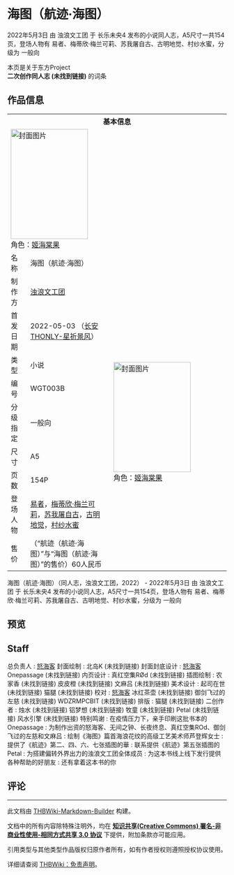 # 海图（航迹·海图）

<!-- source html: G:\repos\THBWiki-Markdown-Builder\THBWikiMarkdown\Temp\main\9\93\ns0%3A%E6%B5%B7%E5%9B%BE%EF%BC%88%E8%88%AA%E8%BF%B9%C2%B7%E6%B5%B7%E5%9B%BE%EF%BC%89.html -->

2022年5月3日 由 浊浪文工团 于 长乐未央4 发布的小说同人志，A5尺寸一共154页，登场人物有 易者、梅蒂欣·梅兰可莉、苏我屠自古、古明地觉、村纱水蜜，分级为 一般向

本页是关于东方Project  
 **二次创作同人志 (未找到链接)** 的词条
## 作品信息

<table><tbody><tr><th colspan="3">基本信息</th></tr><tr><td class="cover-artwork-mobile" colspan="2"><a href="./文件-海图（航迹·海图）封面.png.md" class="image" title="封面图片"><img alt="封面图片" src="https://upload.thwiki.cc/thumb/a/a9/%E6%B5%B7%E5%9B%BE%EF%BC%88%E8%88%AA%E8%BF%B9%C2%B7%E6%B5%B7%E5%9B%BE%EF%BC%89%E5%B0%81%E9%9D%A2.png/177px-%E6%B5%B7%E5%9B%BE%EF%BC%88%E8%88%AA%E8%BF%B9%C2%B7%E6%B5%B7%E5%9B%BE%EF%BC%89%E5%B0%81%E9%9D%A2.png" decoding="async" loading="lazy" width="177" height="252" srcset="https://upload.thwiki.cc/thumb/a/a9/%E6%B5%B7%E5%9B%BE%EF%BC%88%E8%88%AA%E8%BF%B9%C2%B7%E6%B5%B7%E5%9B%BE%EF%BC%89%E5%B0%81%E9%9D%A2.png/266px-%E6%B5%B7%E5%9B%BE%EF%BC%88%E8%88%AA%E8%BF%B9%C2%B7%E6%B5%B7%E5%9B%BE%EF%BC%89%E5%B0%81%E9%9D%A2.png 1.5x, https://upload.thwiki.cc/thumb/a/a9/%E6%B5%B7%E5%9B%BE%EF%BC%88%E8%88%AA%E8%BF%B9%C2%B7%E6%B5%B7%E5%9B%BE%EF%BC%89%E5%B0%81%E9%9D%A2.png/355px-%E6%B5%B7%E5%9B%BE%EF%BC%88%E8%88%AA%E8%BF%B9%C2%B7%E6%B5%B7%E5%9B%BE%EF%BC%89%E5%B0%81%E9%9D%A2.png 2x" data-file-width="1748" data-file-height="2480"></a><div class="cover-char">角色：<a href="./姬海棠果.md" title="姬海棠果">姬海棠果</a></div></td>
</tr><tr><td class="label">名称</td><td colspan="2"> 海图（航迹·海图） </td></tr><tr><td class="label">制作方</td><td><a href="./浊浪文工团.md" title="浊浪文工团">浊浪文工团</a></td><td class="cover-artwork" rowspan="9" style="min-width:252px;"><a href="./文件-海图（航迹·海图）封面.png.md" class="image" title="封面图片"><img alt="封面图片" src="https://upload.thwiki.cc/thumb/a/a9/%E6%B5%B7%E5%9B%BE%EF%BC%88%E8%88%AA%E8%BF%B9%C2%B7%E6%B5%B7%E5%9B%BE%EF%BC%89%E5%B0%81%E9%9D%A2.png/177px-%E6%B5%B7%E5%9B%BE%EF%BC%88%E8%88%AA%E8%BF%B9%C2%B7%E6%B5%B7%E5%9B%BE%EF%BC%89%E5%B0%81%E9%9D%A2.png" decoding="async" loading="lazy" width="177" height="252" srcset="https://upload.thwiki.cc/thumb/a/a9/%E6%B5%B7%E5%9B%BE%EF%BC%88%E8%88%AA%E8%BF%B9%C2%B7%E6%B5%B7%E5%9B%BE%EF%BC%89%E5%B0%81%E9%9D%A2.png/266px-%E6%B5%B7%E5%9B%BE%EF%BC%88%E8%88%AA%E8%BF%B9%C2%B7%E6%B5%B7%E5%9B%BE%EF%BC%89%E5%B0%81%E9%9D%A2.png 1.5x, https://upload.thwiki.cc/thumb/a/a9/%E6%B5%B7%E5%9B%BE%EF%BC%88%E8%88%AA%E8%BF%B9%C2%B7%E6%B5%B7%E5%9B%BE%EF%BC%89%E5%B0%81%E9%9D%A2.png/355px-%E6%B5%B7%E5%9B%BE%EF%BC%88%E8%88%AA%E8%BF%B9%C2%B7%E6%B5%B7%E5%9B%BE%EF%BC%89%E5%B0%81%E9%9D%A2.png 2x" data-file-width="1748" data-file-height="2480"></a><div class="cover-char">角色：<a href="./姬海棠果.md" title="姬海棠果">姬海棠果</a></div></td>
</tr><tr><td class="label">首发日期</td><td>2022-05-03&#160;（<a href="/展会作品列表?e=%E9%95%BF%E4%B9%90%E6%9C%AA%E5%A4%AE%234">长安THONLY-星祈景风</a>）</td></tr><tr><td class="label">类型</td><td>小说</td></tr><tr><td class="label">编号</td><td>WGT003B</td></tr><tr><td class="label">分级指定</td><td>一般向</td></tr><tr><td class="label">尺寸</td><td>A5</td></tr><tr><td class="label">页数</td><td>154P</td></tr><tr><td class="label">登场人物</td><td><a href="./易者.md" title="易者">易者</a>，<a href="./梅蒂欣·梅兰可莉.md" title="梅蒂欣·梅兰可莉">梅蒂欣·梅兰可莉</a>，<a href="./苏我屠自古.md" title="苏我屠自古">苏我屠自古</a>，<a href="./古明地觉.md" title="古明地觉">古明地觉</a>，<a href="./村纱水蜜.md" title="村纱水蜜">村纱水蜜</a></td></tr><tr><td class="label">售价</td><td>（“航迹（航迹·海图）”与“海图（航迹·海图）”的售价）60人民币</td></tr></tbody></table>

海图（航迹·海图）（同人志，浊浪文工团，2022） - 2022年5月3日 由 浊浪文工团 于 长乐未央4 发布的小说同人志，A5尺寸一共154页，登场人物有 易者、梅蒂欣·梅兰可莉、苏我屠自古、古明地觉、村纱水蜜，分级为 一般向
## 预览
## Staff
总负责人
: [怒海客](./怒海客.md)
封面绘制
: 北岛K (未找到链接)
封面封底设计
: [怒海客](./怒海客.md) Onepassage (未找到链接)
内页设计
: 真红空集RØd (未找到链接)
插图绘制
: 农家香 (未找到链接) 皮皮橙 (未找到链接) 文麻吕 (未找到链接)
美术设计
: 起司在世 (未找到链接) 猫腿 (未找到链接)
校对
: [怒海客](./怒海客.md) 冰红茶壶 (未找到链接) 御剑飞过的左慈 (未找到链接) WDZRMPCBIT (未找到链接)
排版
: 猫腿 (未找到链接)
二创作者
: 烛水 (未找到链接) 铝梦想 (未找到链接) 牧童 (未找到链接) Petal (未找到链接) 风水引擎 (未找到链接)
特别鸣谢
: 在疫情压力下，亲手印刷这批书本的Onepassage
: 为制作出资的怒海客、无间之钟、长夜终息、真红空集ROd、御剑飞过的左慈和文麻吕
: 绘制《海图》篇首海浪花纹的高级工艺美术师芦登辉女士
: 提供了《航迹》第二、四、六、七张插图的華
: 联系提供《航迹》第五张插图的Petal
: 为搭建偏转外界出力的浊浪文工团全体成员
: 为这本书线上线下发行提供各种帮助的好朋友
: 还有拿着这本书的你

## 评论




---

此文档由 [THBWiki-Markdown-Builder](https://github.com/Delsin-Yu/THBWiki-Markdown-Builder) 构建。

文档中的所有内容除特殊注明外，均在 [**知识共享(Creative Commons) 署名-非商业性使用-相同方式共享 3.0 协议**](https://creativecommons.org/licenses/by-sa/3.0/deed.zh-hans) 下提供，附加条款亦可能应用。

引用类型与其他类型作品版权归原作者所有，如有作者授权则遵照授权协议使用。

详细请查阅 [THBWiki：免责声明](https://thbwiki.cc/THBWiki:%E5%85%8D%E8%B4%A3%E5%A3%B0%E6%98%8E)。

